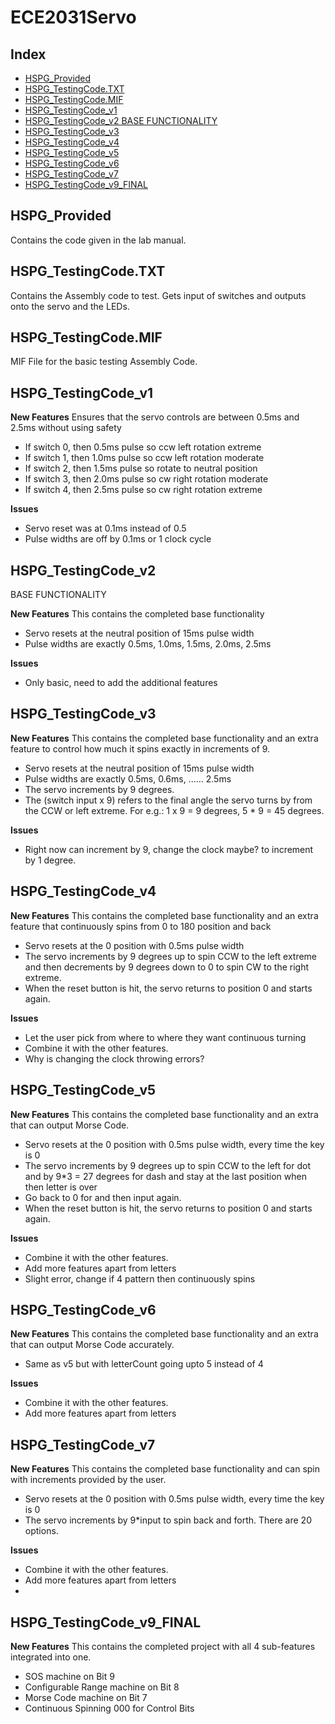 # ECE2031Servo

## Index
- [HSPG_Provided](#HSPG_Provided)
- [HSPG_TestingCode.TXT](#HSPG_TestingCode.TXT)
- [HSPG_TestingCode.MIF](HSPG_TestingCode.MIF)
- [HSPG_TestingCode_v1](#HSPG_TestingCode_v1)
- [HSPG_TestingCode_v2 BASE FUNCTIONALITY](#HSPG_TestingCode_v2)
- [HSPG_TestingCode_v3](#HSPG_TestingCode_v3)
- [HSPG_TestingCode_v4](#HSPG_TestingCode_v4)
- [HSPG_TestingCode_v5](#HSPG_TestingCode_v5)
- [HSPG_TestingCode_v6](#HSPG_TestingCode_v6)
- [HSPG_TestingCode_v7](#HSPG_TestingCode_v7)
- [HSPG_TestingCode_v9_FINAL](#HSPG_TestingCode_v9_FINAL)
 



## HSPG_Provided
Contains the code given in the lab manual.

## HSPG_TestingCode.TXT
Contains the Assembly code to test. Gets input of switches and outputs onto the servo and the LEDs.

## HSPG_TestingCode.MIF
MIF File for the basic testing Assembly Code.

## HSPG_TestingCode_v1

**New Features**
Ensures that the servo controls are between 0.5ms and 2.5ms without using safety

- If switch 0, then 0.5ms pulse so ccw left rotation extreme
- If switch 1, then 1.0ms pulse so ccw left rotation moderate
- If switch 2, then 1.5ms pulse so rotate to neutral position
- If switch 3, then 2.0ms pulse so cw right rotation moderate
- If switch 4, then 2.5ms pulse so cw right rotation extreme

**Issues**

- Servo reset was at 0.1ms instead of 0.5
- Pulse widths are off by 0.1ms or 1 clock cycle

## HSPG_TestingCode_v2 
BASE FUNCTIONALITY

**New Features**
This contains the completed base functionality

- Servo resets at the neutral position of 15ms pulse width
- Pulse widths are exactly 0.5ms, 1.0ms, 1.5ms, 2.0ms, 2.5ms

**Issues**

- Only basic, need to add the additional features


 ## HSPG_TestingCode_v3 

**New Features**
This contains the completed base functionality and an extra feature to control how much it spins exactly in increments of 9.

- Servo resets at the neutral position of 15ms pulse width
- Pulse widths are exactly 0.5ms, 0.6ms, ...... 2.5ms
- The servo increments by 9 degrees.
- The (switch input x 9) refers to the final angle the servo turns by from the CCW or left extreme. For e.g.: 1 x 9 = 9 degrees, 5 * 9 = 45 degrees.

**Issues**

- Right now can increment by 9, change the clock maybe? to increment by 1 degree.


## HSPG_TestingCode_v4 

**New Features**
This contains the completed base functionality and an extra feature that continuously spins from 0 to 180 position and back

- Servo resets at the 0 position with 0.5ms pulse width
- The servo increments by 9 degrees up to spin CCW to the left extreme and then decrements by 9 degrees down to 0 to spin CW to the right extreme.
- When the reset button is hit, the servo returns to position 0 and starts again.

**Issues**

- Let the user pick from where to where they want continuous turning
- Combine it with the other features.
- Why is changing the clock throwing errors?


## HSPG_TestingCode_v5 

**New Features**
This contains the completed base functionality and an extra that can output Morse Code.

- Servo resets at the 0 position with 0.5ms pulse width, every time the key is 0
- The servo increments by 9 degrees up to spin CCW to the left for dot and by 9*3 = 27 degrees for dash and stay at the last position when then letter is over
- Go back to 0 for and then input again. 
- When the reset button is hit, the servo returns to position 0 and starts again.

**Issues**

- Combine it with the other features.
- Add more features apart from letters
- Slight error, change if 4 pattern then continuously spins


## HSPG_TestingCode_v6 

**New Features**
This contains the completed base functionality and an extra that can output Morse Code accurately.

- Same as v5 but with letterCount going upto 5 instead of 4

**Issues**

- Combine it with the other features.
- Add more features apart from letters


## HSPG_TestingCode_v7 

**New Features**
This contains the completed base functionality and can spin with increments provided by the user.

- Servo resets at the 0 position with 0.5ms pulse width, every time the key is 0
- The servo increments by 9*input to spin back and forth. There are 20 options.

**Issues**

- Combine it with the other features.
- Add more features apart from letters
- 

## HSPG_TestingCode_v9_FINAL 

**New Features**
This contains the completed project with all 4 sub-features integrated into one. 

-  SOS machine on Bit 9
-  Configurable Range machine on Bit 8
-  Morse Code machine on Bit 7
-  Continuous Spinning 000 for Control Bits
    

